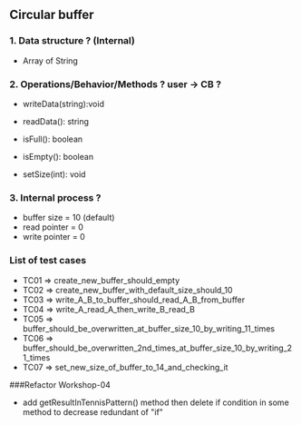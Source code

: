 ## Circular buffer

### 1. Data structure ? (Internal)
+ Array of String

### 2. Operations/Behavior/Methods ?  user -> CB ?
+ writeData(string):void
+ readData(): string
+ isFull(): boolean
+ isEmpty(): boolean

+ setSize(int): void

### 3. Internal process ?
+ buffer size = 10 (default)
+ read pointer = 0
+ write pointer = 0

### List of test cases
+ TC01 => create_new_buffer_should_empty
+ TC02 => create_new_buffer_with_default_size_should_10
+ TC03 => write_A_B_to_buffer_should_read_A_B_from_buffer
+ TC04 => write_A_read_A_then_write_B_read_B
+ TC05 => buffer_should_be_overwritten_at_buffer_size_10_by_writing_11_times
+ TC06 => buffer_should_be_overwritten_2nd_times_at_buffer_size_10_by_writing_21_times
+ TC07 => set_new_size_of_buffer_to_14_and_checking_it

###Refactor Workshop-04
+ add getResultInTennisPattern() method then delete if condition in some method to decrease redundant of "if"

